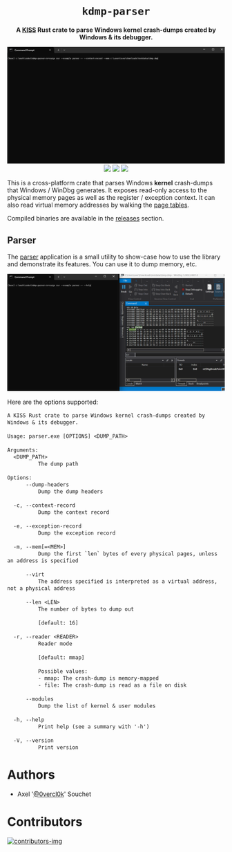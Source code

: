 <div align='center'>
  <h1><code>kdmp-parser</code></h1>
  <p>
    <strong>A <a href="https://en.wikipedia.org/wiki/KISS_principle">KISS</a> Rust crate to parse Windows kernel crash-dumps created by Windows & its debugger.</strong>
  </p>
  <p>
    <img src="https://github.com/0vercl0k/kdmp-parser-rs/raw/main/pics/kdmp-parser.gif" />
    <a href="https://crates.io/crates/kdmp-parser"><img src="https://img.shields.io/crates/v/kdmp-parser.svg" /></a>
    <a href="https://docs.rs/kdmp-parser/"><img src="https://docs.rs/kdmp-parser/badge.svg"></a>
    <img src="https://github.com/0vercl0k/kdmp-parser-rs/workflows/Builds/badge.svg"/>
  </p>
</div>

This is a cross-platform crate that parses Windows **kernel** crash-dumps that Windows / WinDbg generates. It exposes read-only access to the physical memory pages as well as the register / exception context. It can also read virtual memory addresses by walking the [page tables](https://en.wikipedia.org/wiki/Page_table).

Compiled binaries are available in the [releases](https://github.com/0vercl0k/kdmp-parser-rs/releases) section.

## Parser
The [parser](src/examples/parser.rs) application is a small utility to show-case how to use the library and demonstrate its features. You can use it to dump memory, etc.

![parser-usage](https://github.com/0vercl0k/kdmp-parser-rs/raw/main/pics/parser.gif)

Here are the options supported:
```text
A KISS Rust crate to parse Windows kernel crash-dumps created by Windows & its debugger.

Usage: parser.exe [OPTIONS] <DUMP_PATH>

Arguments:
  <DUMP_PATH>
          The dump path

Options:
      --dump-headers
          Dump the dump headers

  -c, --context-record
          Dump the context record

  -e, --exception-record
          Dump the exception record

  -m, --mem[=<MEM>]
          Dump the first `len` bytes of every physical pages, unless an address is specified

      --virt
          The address specified is interpreted as a virtual address, not a physical address

      --len <LEN>
          The number of bytes to dump out

          [default: 16]

  -r, --reader <READER>
          Reader mode

          [default: mmap]

          Possible values:
          - mmap: The crash-dump is memory-mapped
          - file: The crash-dump is read as a file on disk

      --modules
          Dump the list of kernel & user modules

  -h, --help
          Print help (see a summary with '-h')

  -V, --version
          Print version
```

# Authors

* Axel '[@0vercl0k](https://twitter.com/0vercl0k)' Souchet

# Contributors

[ ![contributors-img](https://contrib.rocks/image?repo=0vercl0k/kdmp-parser-rs) ](https://github.com/0vercl0k/kdmp-parser-rs/graphs/contributors)
